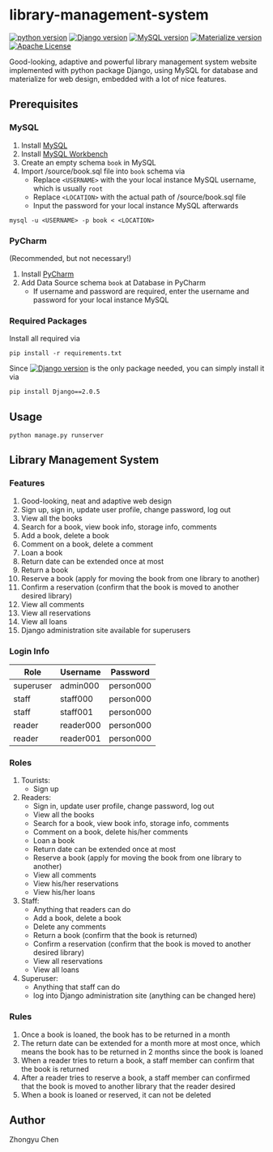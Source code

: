 # library-management-system

[![python version](https://img.shields.io/badge/python-3.6.5-fbb4ae.svg)](https://python.org)
[![Django version](https://img.shields.io/badge/Django-2.0.5-b3cde3.svg)](https://www.djangoproject.com/)
[![MySQL version](https://img.shields.io/badge/MySQL-5.9.7-ccebc5.svg)](https://www.mysql.com/)
[![Materialize version](https://img.shields.io/badge/Materialize-1.0.0-decbe4.svg)](https://materializecss.com/)
[![Apache License](https://img.shields.io/badge/license-Apache2.0-fed9a6.svg)](http://www.apache.org/licenses/)

Good-looking, adaptive and powerful library management system website implemented with python package Django, using MySQL for database and materialize for web design, embedded with a lot of nice features.

## Prerequisites

### MySQL

1. Install [MySQL](https://dev.mysql.com/downloads/mysql/)
2. Install [MySQL Workbench](https://dev.mysql.com/downloads/workbench/) 
3. Create an empty schema `book` in MySQL
4. Import /source/book.sql file into `book` schema via
    * Replace `<USERNAME>` with the your local instance MySQL username, which is usually `root`
    * Replace `<LOCATION>` with the actual path of /source/book.sql file
    * Input the password for your local instance MySQL afterwards

```commandline
mysql -u <USERNAME> -p book < <LOCATION>
```

### PyCharm

(Recommended, but not necessary!)

1. Install [PyCharm](https://www.jetbrains.com/pycharm/)
2. Add Data Source schema `book` at Database in PyCharm
    * If username and password are required, enter the username and password for your local instance MySQL

### Required Packages

Install all required via
```commandline
pip install -r requirements.txt
```

Since [![Django version](https://img.shields.io/badge/Django-2.0.5-fc8d62.svg)](https://www.djangoproject.com/) is the only package needed, you can simply install it via
```commandline
pip install Django==2.0.5
```

## Usage

```commandline
python manage.py runserver
```

## Library Management System

### Features

1. Good-looking, neat and adaptive web design
2. Sign up, sign in, update user profile, change password, log out
3. View all the books
4. Search for a book, view book info, storage info, comments
5. Add a book, delete a book
6. Comment on a book, delete a comment
7. Loan a book
8. Return date can be extended once at most
9. Return a book
10. Reserve a book (apply for moving the book from one library to another)
11. Confirm a reservation (confirm that the book is moved to another desired library)
12. View all comments
13. View all reservations
14. View all loans
15. Django administration site available for superusers

### Login Info

| Role      | Username  | Password  |
| --------- | --------- | --------- |
| superuser | admin000  | person000 |
| staff     | staff000  | person000 |
| staff     | staff001  | person000 |
| reader    | reader000 | person000 |
| reader    | reader001 | person000 |

### Roles

1. Tourists:
    * Sign up
2. Readers:
    * Sign in, update user profile, change password, log out
    * View all the books
    * Search for a book, view book info, storage info, comments
    * Comment on a book, delete his/her comments
    * Loan a book
    * Return date can be extended once at most
    * Reserve a book (apply for moving the book from one library to another)
    * View all comments
    * View his/her reservations
    * View his/her loans
3. Staff:
    * Anything that readers can do
    * Add a book, delete a book
    * Delete any comments
    * Return a book (confirm that the book is returned)
    * Confirm a reservation (confirm that the book is moved to another desired library)
    * View all reservations
    * View all loans
4. Superuser:
    * Anything that staff can do
    * log into Django administration site (anything can be changed here)
    
### Rules

1. Once a book is loaned, the book has to be returned in a month
2. The return date can be extended for a month more at most once, which means the book has to be returned in 2 months since the book is loaned
3. When a reader tries to return a book, a staff member can confirm that the book is returned
4. After a reader tries to reserve a book, a staff member can confirmed that the book is moved to another library that the reader desired
5. When a book is loaned or reserved, it can not be deleted

## Author

Zhongyu Chen
